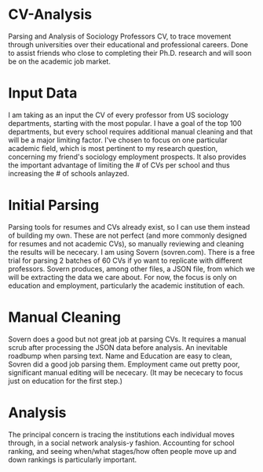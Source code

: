 # CV-Analysis
Parsing and Analysis of Sociology Professors CV, to trace movement through universities over their educational and professional careers. Done to assist friends who close to completing their Ph.D. research and will soon be on the academic job market.


# Input Data
I am taking as an input the CV of every professor from US sociology departments, starting with the most popular. I have a goal of the top 100 departments, but every school requires additional manual cleaning and that will be a major limiting factor.
I've chosen to focus on one particular academic field, which is most pertinent to my research question, concerning my friend's sociology employment prospects. It also provides the important advantage of limiting the # of CVs per school and thus increasing the # of schools anlayzed.


# Initial Parsing
Parsing tools for resumes and CVs already exist, so I can use them instead of building my own. These are not perfect (and more commonly designed for resumes and not academic CVs), so manually reviewing and cleaning the results will be nececary.
I am using Sovern (sovren.com). There is a free trial for parsing 2 batches of 60 CVs if yo want to replicate with different professors.
Sovern produces, among other files, a JSON file, from which we will be extracting the data we care about. For now, the focus is only on education and employment, particularly the academic institution of each. 


# Manual Cleaning
Sovern does a good but not great job at parsing CVs. It requires a manual scrub after processing the JSON data before analysis. An inevitable roadbump when parsing text.
Name and Education are easy to clean, Sovren did a good job parsing them. Employment came out pretty poor, significant manual editing will be nececary. (It may be nececary to focus just on education for the first step.)

# Analysis
The principal concern is tracing the institutions each individual moves through, in a social network analysis-y fashion. 
Accounting for school ranking, and seeing when/what stages/how often people move up and down rankings is particularly important. 
